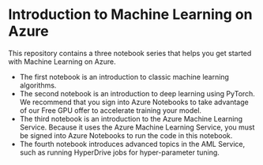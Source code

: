 # Introduction to Machine Learning on Azure

This repository contains a three notebook series that helps you get started with Machine Learning on
Azure.

* The first notebook is an introduction to classic machine learning algorithms.
* The second notebook is an introduction to deep learning using PyTorch. We recommend that you sign
  into Azure Notebooks to take advantage of our Free GPU offer to accelerate training your model.
* The third notebook is an introduction to the Azure Machine Learning Service. Because it uses the
  Azure Machine Learning Service, you must be signed into Azure Notebooks to run the code in this
  notebook.
* The fourth notebook introduces advanced topics in the AML Service, such as running HyperDrive jobs
  for hyper-parameter tuning.